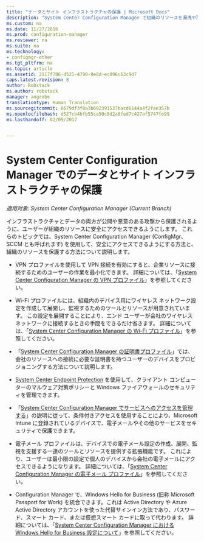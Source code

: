 ```yaml
---
title: "データとサイト インフラストラクチャの保護 | Microsoft Docs"
description: "System Center Configuration Manager で組織のリソースを漏洩や悪意のある攻撃から保護する方法について説明します。"
ms.custom: na
ms.date: 11/27/2016
ms.prod: configuration-manager
ms.reviewer: na
ms.suite: na
ms.technology:
- configmgr-other
ms.tgt_pltfrm: na
ms.topic: article
ms.assetid: 2117f786-d521-4790-9e8d-ec096c63c9d7
caps.latest.revision: 8
author: Robstack
ms.author: robstack
manager: angrobe
translationtype: Human Translation
ms.sourcegitcommit: 8679df3f8a3b692391537bacd6144a4f2fae357b
ms.openlocfilehash: d527cb4bfb55ca50c8d2a0fed7c427af5747fe99
ms.lasthandoff: 02/09/2017


---
```

# <a name="protect-data-and-site-infrastructure-with-system-center-configuration-manager"></a>System Center Configuration Manager でのデータとサイト インフラストラクチャの保護

*適用対象: System Center Configuration Manager (Current Branch)*


インフラストラクチャとデータの両方が公開や悪意のある攻撃から保護されるように、ユーザーが組織のリソースに安全にアクセスできるようにします。 これらのトピックでは、System Center Configuration Manager (ConfigMgr、SCCM とも呼ばれます) を使用して、安全にアクセスできるようにする方法と、組織のリソースを保護する方法について説明します。  

-   VPN プロファイルを使用して VPN 接続を有効にすると、企業リソースに接続するためのユーザーの作業を最小化できます。 詳細については、「[System Center Configuration Manager の VPN プロファイル](../deploy-use/vpn-profiles.md)」を参照してください。  

-   Wi-Fi プロファイルには、組織内のデバイス用にワイヤレス ネットワーク設定を作成して展開し、監視するためのツールとリソースが用意されています。 この設定を展開することにより、エンド ユーザーが会社のワイヤレス ネットワークに接続するときの手間をできるだけ省きます。 詳細については、「[System Center Configuration Manager の Wi-Fi プロファイル](/sccm/protect/deploy-use/create-wifi-profiles)」を参照してください。  

-   「[System Center Configuration Manager の証明書プロファイル](../deploy-use/introduction-to-certificate-profiles.md)」では、会社のリソースへの接続に必要な証明書を持つユーザーのデバイスをプロビジョニングする方法について説明します。  

-   [System Center Endpoint Protection](../deploy-use/endpoint-protection.md) を使用して、クライアント コンピューターのマルウェア対策ポリシーと Windows ファイアウォールのセキュリティを管理できます。  

-   「[System Center Configuration Manager でサービスへのアクセスを管理する](../deploy-use/manage-access-to-services.md)」の説明に従って、条件付きアクセスを使用することにより、Microsoft Intune に登録されているデバイスで、電子メールやその他のサービスをセキュリティで保護できます。  

-   電子メール プロファイルは、デバイスでの電子メール設定の作成、展開、監視を支援する一連のツールとリソースを提供する拡張機能です。 これにより、ユーザーは最小限の設定で個人のデバイスから会社の電子メールにアクセスできるようになります。 詳細については、「[System Center Configuration Manager の電子メール プロファイル](../deploy-use/introduction-to-email-profiles.md)」を参照してください。  

-   Configuration Manager で、Windows Hello for Business (旧称 Microsoft Passport for Work) を統合できます。これは Active Directory や Azure Active Directory アカウントを使った代替サインイン方法であり、パスワード、スマート カード、または仮想スマート カードに取って代わります。 詳細については、「[System Center Configuration Manager における Windows Hello for Business 設定について](../deploy-use/windows-hello-for-business-settings.md)」を参照してください。  

